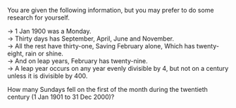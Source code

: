 You are given the following information, but you may prefer to do some research for yourself.

-> 1 Jan 1900 was a Monday.  
-> Thirty days has September, April, June and November.  
-> All the rest have thirty-one, Saving February alone, Which has twenty-eight, rain or shine.  
-> And on leap years, February has twenty-nine.  
-> A leap year occurs on any year evenly divisible by 4, but not on a century unless it is divisible by 400.  

How many Sundays fell on the first of the month during the twentieth century (1 Jan 1901 to 31 Dec 2000)?
